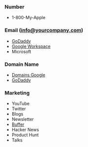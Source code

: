 ### Number
- 1-800-My-Apple

### Email (info@yourcompany.com)
- [GoDaddy](https://www.godaddy.com/en-ca)
- [Google Workspace](https://workspace.google.com/intl/en_ca/) 
- Microsoft

### Domain Name
- [Domains Google](https://domains.google.com/registrar/)
- [GoDaddy](https://www.godaddy.com/en-ca)

### Marketing
- YouTube
- Twitter 
- Blogs
- Newsletter
- [Buffer](https://buffer.start.page/)
- Hacker News
- Product Hunt
- Talks

